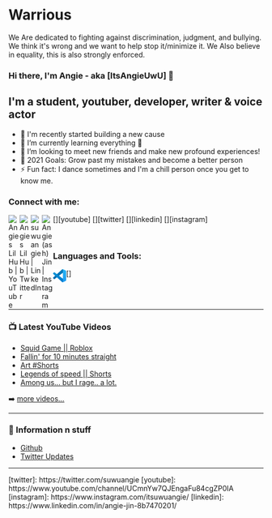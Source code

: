 # Warrious
We Are dedicated to fighting against discrimination, judgment, and bullying. We think it's wrong and we want to help stop it/minimize it. We Also believe in equality, this is also strongly enforced.

### Hi there, I'm Angie - aka [ItsAngieUwU] 👋

## I'm a student, youtuber, developer, writer & voice actor

- 🔭 I'm recently started building a new cause
- 🌱 I’m currently learning everything 🤣
- 👯 I’m looking to meet new friends and make new profound experiences!
- 🥅 2021 Goals: Grow past my mistakes and become a better person
- ⚡ Fun fact: I dance sometimes and I'm a chill person once you get to know me.

### Connect with me:

[<img align="left" alt="Angies Lil Hub | YouTube" width="22px" src="https://cdn.jsdelivr.net/npm/simple-icons@v3/icons/youtube.svg" />][youtube]
[<img align="left" alt="Angies Lil Hub | Twitter" width="22px" src="https://cdn.jsdelivr.net/npm/simple-icons@v3/icons/twitter.svg" />][twitter]
[<img align="left" alt="suwuangie | LinkedIn" width="22px" src="https://cdn.jsdelivr.net/npm/simple-icons@v3/icons/linkedin.svg" />][linkedin]
[<img align="left" alt="Angie (ash) Jin | Instagram" width="22px" src="https://cdn.jsdelivr.net/npm/simple-icons@v3/icons/instagram.svg" />][instagram]

<br />

### Languages and Tools:

[<img align="left" alt="Visual Studio Code" width="26px" src="https://raw.githubusercontent.com/github/explore/80688e429a7d4ef2fca1e82350fe8e3517d3494d/topics/visual-studio-code/visual-studio-code.png" />]

<br />
<br />

---

### 📺 Latest YouTube Videos

<!-- YOUTUBE:START -->
- [ Squid Game || Roblox ](https://youtu.be/3vPdQI7UEF4)
- [Fallin' for 10 minutes straight](https://youtu.be/qB0srJ8yNt4)
- [Art #Shorts](https://youtube.com/shorts/PS48GWunzwQ?feature=share)
- [Legends of speed || Shorts](https://youtu.be/59aV_h_1ECs)
- [Among us... but I rage.. a lot. ](https://youtu.be/brnh_herQ8k)
<!-- YOUTUBE:END -->

➡️ [more videos...](https://www.youtube.com/channel/UCmnYw7QJEngaFu84cgZP0IA)

---

### 📕 Information n stuff

<!-- BLOG-POST-LIST:START -->
- [Github](https://github.com/ItsAngieUwU/)
- [Twitter Updates](https://twitter.com/suwuangie)
<!-- BLOG-POST-LIST:END -->

---

</details>
[twitter]: https://twitter.com/suwuangie
[youtube]: https://www.youtube.com/channel/UCmnYw7QJEngaFu84cgZP0IA
[instagram]: https://www.instagram.com/itsuwuangie/
[linkedin]: https://www.linkedin.com/in/angie-jin-8b7470201/

